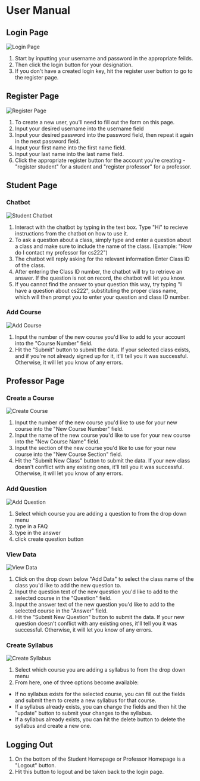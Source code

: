 # User Manual

## Login Page
![Login Page][Login]
1. Start by inputting your username and password in the appropriate feilds.
2. Then click the login button for your designation.
3. If you don't have a created login key, hit the register user button to go to the register page.


## Register Page
![Register Page][Register]
1. To create a new user, you'll need to fill out the form on this page.
2. Input your desired username into the username field
3. Input your desired password into the password field, then repeat it again in the next password field.
4. Input your first name into the first name field.
5. Input your last name into the last name field.
6. Click the appropriate register button for the account you're creating - "register student" for a student and "register professor" for a professor.


## Student Page
### Chatbot
![Student Chatbot][Stu-Chat]
1. Interact with the chatbot by typing in the text box. Type "Hi" to recieve instructions from the chatbot on how to use it. 
2. To ask a question about a class, simply type and enter a question about a class and make sure to include the name of the class. (Example: "How do I contact my professor for cs222")
3. The chatbot will reply asking for the relevant information Enter Class ID of the class.
4. After entering the Class ID number, the chatbot will try to retrieve an answer. If the question is not on record, the chatbot will let you know.
5. If you cannot find the answer to your question this way, try typing "I have a question about cs222", substituting the proper class name, which will then prompt you to enter your question and class ID number.

### Add Course
![Add Course][Stu-Add]
1. Input the number of the new course you'd like to add to your account into the "Course Number" field.
2. Hit the "Submit" button to submit the data. If your selected class exists, and if you're not already signed up for it, it'll tell you it was successful. Otherwise, it will let you know of any errors.


## Professor Page
### Create a Course
![Create Course][Prof-Cre]
1. Input the number of the new course you'd like to use for your new course into the "New Course Number" field.
2. Input the name of the new course you'd like to use for your new course into the "New Course Name" field.
3. Input the section of the new course you'd like to use for your new course into the "New Course Section" field.
4. Hit the "Submit New Class" button to submit the data. If your new class doesn't conflict with any existing ones, it'll tell you it was successful. Otherwise, it will let you know of any errors.

### Add Question
![Add Question][Prof-Dat]
1. Select which course you are adding a question to from the drop down menu
2. type in a FAQ
3. type in the answer
4. click create question button

### View Data
![View Data][Prof-Vie]
1. Click on the drop down below "Add Data" to select the class name of the class you'd like to add the new question to.
2. Input the question text of the new question you'd like to add to the selected course in the "Question" field.
2. Input the answer text of the new question you'd like to add to the selected course in the "Answer" field.
4. Hit the "Submit New Question" button to submit the data. If your new question doesn't conflict with any existing ones, it'll tell you it was successful. Otherwise, it will let you know of any errors.

### Create Syllabus
![Create Syllabus][Prof-Syl]
1. Select which course you are adding a syllabus to from the drop down menu
2. From here, one of three options become available:
  - If no syllabus exists for the selected course, you can fill out the fields and submit them to create a new syllabus for that course.
  - If a syllabus already exists, you can change the fields and then hit the "update" button to submit your changes to the syllabus.
  - If a syllabus already exists, you can hit the delete button to delete the syllabus and create a new one.


## Logging Out
1. On the bottom of the Student Homepage or Professor Homepage is a "Logout" button.
2. Hit this button to logout and be taken back to the login page.

[Login]:    https://github.com/Brendenjones12/Student-Engagement-and-Retention-Tool/blob/master/Auxiliary%20Files/Pictures/User%20Manual/Login.png		"Login Page"
[Register]: https://github.com/Brendenjones12/Student-Engagement-and-Retention-Tool/blob/master/Auxiliary%20Files/Pictures/User%20Manual/Register.png	"Register Page"
[Stu-Chat]: https://github.com/Brendenjones12/Student-Engagement-and-Retention-Tool/blob/master/Auxiliary%20Files/Pictures/User%20Manual/Stu-Chat.png	"Student - Chatbot Page"
[Stu-Add]:	https://github.com/Brendenjones12/Student-Engagement-and-Retention-Tool/blob/master/Auxiliary%20Files/Pictures/User%20Manual/Stu-Add.png	"Student - Add Course Page"
[Prof-Cre]:	https://github.com/Brendenjones12/Student-Engagement-and-Retention-Tool/blob/master/Auxiliary%20Files/Pictures/User%20Manual/Prof-Cre.png	"Professor - Create Course Page"
[Prof-Dat]:	https://github.com/Brendenjones12/Student-Engagement-and-Retention-Tool/blob/master/Auxiliary%20Files/Pictures/User%20Manual/Prof-Dat.png	"Professor - Add Questions Page"
[Prof-Vie]:	https://github.com/Brendenjones12/Student-Engagement-and-Retention-Tool/blob/master/Auxiliary%20Files/Pictures/User%20Manual/Prof-Vie.png	"Professor - View Data Page"
[Prof-Syl]:	https://github.com/Brendenjones12/Student-Engagement-and-Retention-Tool/blob/master/Auxiliary%20Files/Pictures/User%20Manual/Prof-Syl.png	"Professor - View Syllabus"